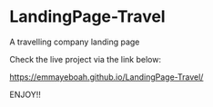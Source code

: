 # LandingPage-Travel
A travelling company landing page

Check the live project via the link below:

https://emmayeboah.github.io/LandingPage-Travel/


ENJOY!!
